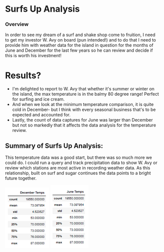 # Surfs Up Analysis

### Overview
In order to see my dream of a surf and shake shop come to fruition, I need to get my investor W. Avy on board (pun intended!) and to do that I need to provide him with weather data for the island in question for the months of June and December for the last few years so he can review and decide if this is worth his investment!


# Results?
- I'm delighted to report to W. Avy that whether it's summer or winter on the island, the max temperature is in the balmy 80 degree range! Perfect for surfing and ice cream.  
- And when we look at the minimum temperature comparison, it is quite cold in December- but I think with every seasonal business that's to be expected and accounted for.
- Lastly, the count of data captures for June was larger than December but not so markedly that it affects the data analysis for the temperature review. 

## Summary of Surfs Up Analysis:  
This temperature data was a good start, but there was so much more we could do.  I could run a query and track precipitation data to show W. Avy or review which stations are most active in recording weather data.  As this relationship, built on surf and sugar continues the data points to a bright future together.

![Dec temps](images/Dec_temps.PNG)
![June temps](images/June_temps.PNG)
